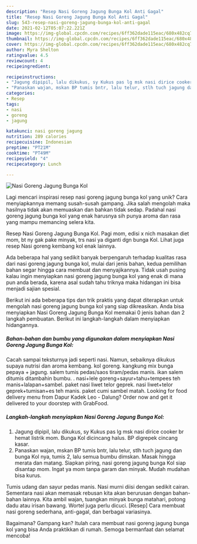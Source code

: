 ```yaml
---
description: "Resep Nasi Goreng Jagung Bunga Kol Anti Gagal"
title: "Resep Nasi Goreng Jagung Bunga Kol Anti Gagal"
slug: 543-resep-nasi-goreng-jagung-bunga-kol-anti-gagal
date: 2021-02-12T05:07:22.221Z
image: https://img-global.cpcdn.com/recipes/6ff362dade115eac/680x482cq70/nasi-goreng-jagung-bunga-kol-foto-resep-utama.jpg
thumbnail: https://img-global.cpcdn.com/recipes/6ff362dade115eac/680x482cq70/nasi-goreng-jagung-bunga-kol-foto-resep-utama.jpg
cover: https://img-global.cpcdn.com/recipes/6ff362dade115eac/680x482cq70/nasi-goreng-jagung-bunga-kol-foto-resep-utama.jpg
author: Myra Shelton
ratingvalue: 4.5
reviewcount: 4
recipeingredient:

recipeinstructions:
- "Jagung dipipil, lalu dikukus, sy Kukus pas lg msk nasi dirice cooker br hemat listrik mom. Bunga Kol dicincang halus. BP digrepek cincang kasar."
- "Panaskan wajan, mskan BP tumis bntr, lalu telur, stlh tuch jagung dan bunga Kol nya, tumis 2, lalu semua bumbu dimskan. Masak hingga merata dan matang. Siapkan piring, nasi goreng jagung bunga Kol siap disantap mom. Ingat ya mom tanpa garam dan minyak. Mudah mudahan bisa kurus."
categories:
- Resep
tags:
- nasi
- goreng
- jagung

katakunci: nasi goreng jagung 
nutrition: 289 calories
recipecuisine: Indonesian
preptime: "PT21M"
cooktime: "PT49M"
recipeyield: "4"
recipecategory: Lunch

---
```



![Nasi Goreng Jagung Bunga Kol](https://img-global.cpcdn.com/recipes/6ff362dade115eac/680x482cq70/nasi-goreng-jagung-bunga-kol-foto-resep-utama.jpg)

Lagi mencari inspirasi resep nasi goreng jagung bunga kol yang unik? Cara menyiapkannya memang susah-susah gampang. Jika salah mengolah maka hasilnya tidak akan memuaskan dan bahkan tidak sedap. Padahal nasi goreng jagung bunga kol yang enak harusnya sih punya aroma dan rasa yang mampu memancing selera kita.

Resep Nasi Goreng Jagung Bunga Kol. Pagi mom, edisi x nich masakan diet mom, bt ny gak pake minyak, trs nasi ya diganti dgn bunga Kol. Lihat juga resep Nasi goreng kembang kol enak lainnya.

Ada beberapa hal yang sedikit banyak berpengaruh terhadap kualitas rasa dari nasi goreng jagung bunga kol, mulai dari jenis bahan, kedua pemilihan bahan segar hingga cara membuat dan menyajikannya. Tidak usah pusing kalau ingin menyiapkan nasi goreng jagung bunga kol yang enak di mana pun anda berada, karena asal sudah tahu triknya maka hidangan ini bisa menjadi sajian spesial.


Berikut ini ada beberapa tips dan trik praktis yang dapat diterapkan untuk mengolah nasi goreng jagung bunga kol yang siap dikreasikan. Anda bisa menyiapkan Nasi Goreng Jagung Bunga Kol memakai 0 jenis bahan dan 2 langkah pembuatan. Berikut ini langkah-langkah dalam menyiapkan hidangannya.

<!--inarticleads1-->

##### Bahan-bahan dan bumbu yang digunakan dalam menyiapkan Nasi Goreng Jagung Bunga Kol:



Cacah sampai teksturnya jadi seperti nasi. Namun, sebaiknya dikukus supaya nutrisi dan aroma kembang. kol goreng. kangkung mix bunga pepaya + jagung. salem tumis pedas/saos tiram/pedas manis. ikan salem ditumis ditambahin bumbu. . nasi+lele goreng+sayur+tahu+tempees teh manis+lalapan+sambel. paket nasi liwet telor geprek. nasi liwet+telor geprek+tumisan+es teh manis. paket cumi sambel matah. Looking for food delivery menu from Dapur Kadek Leo - Dalung? Order now and get it delivered to your doorstep with GrabFood. 

<!--inarticleads2-->

##### Langkah-langkah menyiapkan Nasi Goreng Jagung Bunga Kol:

1. Jagung dipipil, lalu dikukus, sy Kukus pas lg msk nasi dirice cooker br hemat listrik mom. Bunga Kol dicincang halus. BP digrepek cincang kasar.
1. Panaskan wajan, mskan BP tumis bntr, lalu telur, stlh tuch jagung dan bunga Kol nya, tumis 2, lalu semua bumbu dimskan. Masak hingga merata dan matang. Siapkan piring, nasi goreng jagung bunga Kol siap disantap mom. Ingat ya mom tanpa garam dan minyak. Mudah mudahan bisa kurus.


Tumis udang dan sayur pedas manis. Nasi murni diisi dengan sedikit cairan. Sementara nasi akan memasak rebusan kita akan berurusan dengan bahan-bahan lainnya. Kita ambil wajan, tuangkan minyak bunga matahari, potong dadu atau irisan bawang. Wortel juga perlu dicuci. [Resep] Cara membuat nasi goreng sederhana, anti-gagal, dan berbagai variasinya. 

Bagaimana? Gampang kan? Itulah cara membuat nasi goreng jagung bunga kol yang bisa Anda praktikkan di rumah. Semoga bermanfaat dan selamat mencoba!
